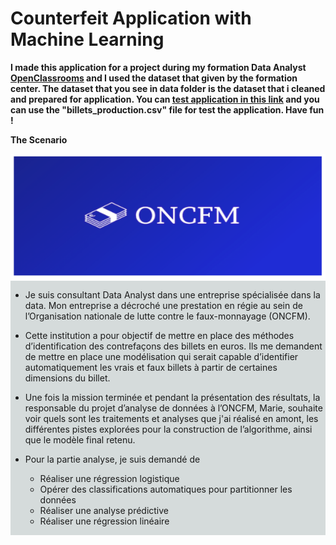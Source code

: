 # Counterfeit Application with Machine Learning

**I made this application for a project during my formation Data Analyst [OpenClassrooms](https://openclassrooms.com/fr/paths/324-data-analyst#path-tabs)  and I used the dataset that given by the formation center.
The dataset that you see in data folder is the dataset that i cleaned and prepared for application.
You can [test application in this link](https://githubzey-counterfeit-application-with-machine-lear-main-mejdlr.streamlit.app/) and you can use the "billets_production.csv" file for test the application.
Have fun !**


**The Scenario**

<div>
    <img src="data/logo.png" width=1200 height=200  alt="Logo PNG" />
</div>
<div style="display: flex; background-color:rgb(213, 219, 219);" >
<div>    

    
* Je suis consultant Data Analyst dans une entreprise spécialisée dans la data. Mon entreprise a décroché une prestation en régie au sein de l’Organisation nationale de lutte contre le faux-monnayage (ONCFM).


* Cette institution a pour objectif de mettre en place des méthodes d’identification des contrefaçons des billets en euros. Ils me demandent de mettre en place une modélisation qui serait capable d’identifier automatiquement les vrais et faux billets à partir de certaines dimensions du billet.
* Une fois la mission terminée et pendant la présentation des résultats, la responsable du projet d’analyse de données à l’ONCFM, Marie, souhaite voir quels sont les traitements et analyses que j'ai réalisé en amont, les différentes pistes explorées pour la construction de l’algorithme, ainsi que le modèle final retenu.
* Pour la partie analyse, je suis demandé de
    
    * Réaliser une régression logistique
    * Opérer des classifications automatiques pour partitionner les données
    * Réaliser une analyse prédictive
    * Réaliser une régression linéaire
</div>

</div>
